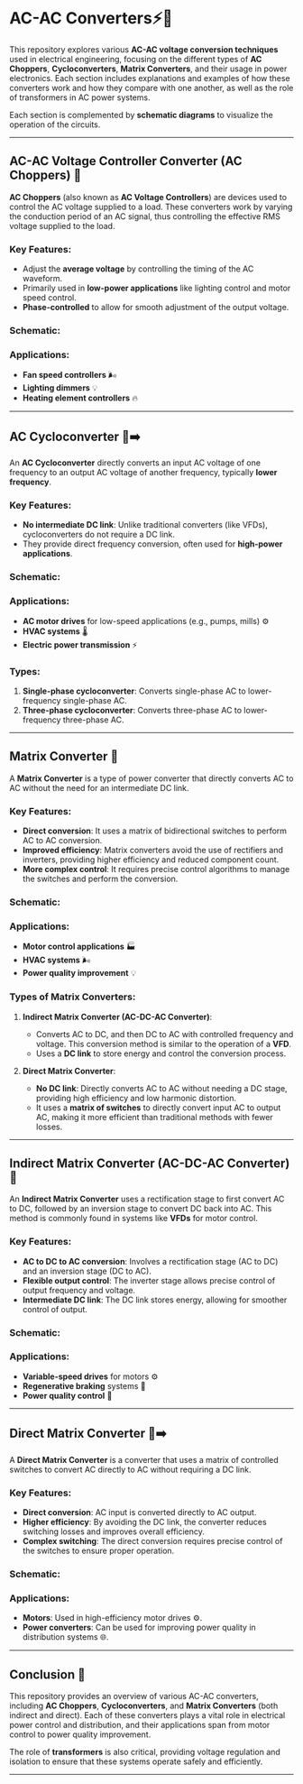 # AC-AC Converters⚡🔌

This repository explores various **AC-AC voltage conversion techniques** used in electrical engineering, focusing on the different types of **AC Choppers**, **Cycloconverters**, **Matrix Converters**, and their usage in power electronics. Each section includes explanations and examples of how these converters work and how they compare with one another, as well as the role of transformers in AC power systems.

Each section is complemented by **schematic diagrams** to visualize the operation of the circuits. 

---


## AC-AC Voltage Controller Converter (AC Choppers) 🔄

**AC Choppers** (also known as **AC Voltage Controllers**) are devices used to control the AC voltage supplied to a load. These converters work by varying the conduction period of an AC signal, thus controlling the effective RMS voltage supplied to the load.

### Key Features:
- Adjust the **average voltage** by controlling the timing of the AC waveform.
- Primarily used in **low-power applications** like lighting control and motor speed control.
- **Phase-controlled** to allow for smooth adjustment of the output voltage.

### Schematic:


### Applications:
- **Fan speed controllers** 🌬️
- **Lighting dimmers** 💡
- **Heating element controllers** 🔥

---

## AC Cycloconverter 🔄➡️

An **AC Cycloconverter** directly converts an input AC voltage of one frequency to an output AC voltage of another frequency, typically **lower frequency**.

### Key Features:
- **No intermediate DC link**: Unlike traditional converters (like VFDs), cycloconverters do not require a DC link.
- They provide direct frequency conversion, often used for **high-power applications**.

### Schematic:


### Applications:
- **AC motor drives** for low-speed applications (e.g., pumps, mills) ⚙️
- **HVAC systems** 🌡️
- **Electric power transmission** ⚡

### Types:
1. **Single-phase cycloconverter**: Converts single-phase AC to lower-frequency single-phase AC.
2. **Three-phase cycloconverter**: Converts three-phase AC to lower-frequency three-phase AC.

---

## Matrix Converter 🔲

A **Matrix Converter** is a type of power converter that directly converts AC to AC without the need for an intermediate DC link.

### Key Features:
- **Direct conversion**: It uses a matrix of bidirectional switches to perform AC to AC conversion.
- **Improved efficiency**: Matrix converters avoid the use of rectifiers and inverters, providing higher efficiency and reduced component count.
- **More complex control**: It requires precise control algorithms to manage the switches and perform the conversion.

### Schematic:


### Applications:
- **Motor control applications** 🏭
- **HVAC systems** 🌬️
- **Power quality improvement** 💡

### Types of Matrix Converters:
1. **Indirect Matrix Converter (AC-DC-AC Converter)**:
    - Converts AC to DC, and then DC to AC with controlled frequency and voltage. This conversion method is similar to the operation of a **VFD**.
    - Uses a **DC link** to store energy and control the conversion process.

2. **Direct Matrix Converter**:
    - **No DC link**: Directly converts AC to AC without needing a DC stage, providing high efficiency and low harmonic distortion.
    - It uses a **matrix of switches** to directly convert input AC to output AC, making it more efficient than traditional methods with fewer losses.

---

## Indirect Matrix Converter (AC-DC-AC Converter) 🔄

An **Indirect Matrix Converter** uses a rectification stage to first convert AC to DC, followed by an inversion stage to convert DC back into AC. This method is commonly found in systems like **VFDs** for motor control.

### Key Features:
- **AC to DC to AC conversion**: Involves a rectification stage (AC to DC) and an inversion stage (DC to AC).
- **Flexible output control**: The inverter stage allows precise control of output frequency and voltage.
- **Intermediate DC link**: The DC link stores energy, allowing for smoother control of output.

### Schematic:


### Applications:
- **Variable-speed drives** for motors ⚙️
- **Regenerative braking** systems 🔋
- **Power quality control** 🔧

---

## Direct Matrix Converter 🔲➡️

A **Direct Matrix Converter** is a converter that uses a matrix of controlled switches to convert AC directly to AC without requiring a DC link.

### Key Features:
- **Direct conversion**: AC input is converted directly to AC output.
- **Higher efficiency**: By avoiding the DC link, the converter reduces switching losses and improves overall efficiency.
- **Complex switching**: The direct conversion requires precise control of the switches to ensure proper operation.

### Schematic:


### Applications:
- **Motors**: Used in high-efficiency motor drives ⚙️.
- **Power converters**: Can be used for improving power quality in distribution systems 🌐.

---


## Conclusion 🚀

This repository provides an overview of various AC-AC converters, including **AC Choppers**, **Cycloconverters**, and **Matrix Converters** (both indirect and direct). Each of these converters plays a vital role in electrical power control and distribution, and their applications span from motor control to power quality improvement.

The role of **transformers** is also critical, providing voltage regulation and isolation to ensure that these systems operate safely and efficiently.

---



